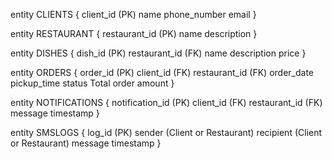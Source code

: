  entity CLIENTS {
    client_id (PK)
    name
    phone_number
    email
  }

  entity RESTAURANT {
    restaurant_id (PK)
    name
    description
  }

  entity DISHES {
    dish_id (PK)
    restaurant_id (FK)
    name
    description
    price
  }

  entity ORDERS {
    order_id (PK)
    client_id (FK)
    restaurant_id (FK)
    order_date
    pickup_time
    status
    Total order amount
  }

  entity NOTIFICATIONS {
    notification_id (PK)
    client_id (FK)
    restaurant_id (FK)
    message
    timestamp
  }

  entity SMSLOGS {
    log_id (PK)
    sender (Client or Restaurant)
    recipient (Client or Restaurant)
    message
    timestamp
  }